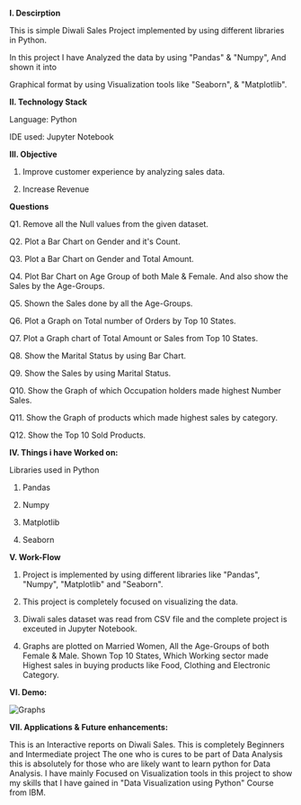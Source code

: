 **I. Descirption**

This is simple Diwali Sales Project implemented by using different libraries in Python.

In this project I have Analyzed the data by using "Pandas" & "Numpy", And shown it into 

Graphical format by using Visualization tools like "Seaborn", & "Matplotlib".


**II. Technology Stack**

Language: Python

IDE used: Jupyter Notebook



**III. Objective**

1. Improve customer experience by analyzing sales data.
 
2. Increase Revenue

**Questions**

Q1. Remove all the Null values from the given dataset. 

Q2. Plot a Bar Chart on Gender and it's Count.

Q3. Plot a Bar Chart on Gender and Total Amount.

Q4. Plot Bar Chart on Age Group of both Male & Female. And also show the Sales by the Age-Groups.

Q5. Shown the Sales done by all the Age-Groups.

Q6. Plot a Graph on Total number of Orders by Top 10 States. 

Q7. Plot a Graph chart of Total Amount or Sales from Top 10 States.

Q8. Show the Marital Status by using Bar Chart.

Q9. Show the Sales by using Marital Status.

Q10. Show the Graph of which Occupation holders made highest Number Sales.

Q11. Show the Graph of products which made highest sales by category.

Q12. Show the Top 10 Sold Products. 


**IV. Things i have Worked on:**

Libraries used in Python

1. Pandas

2. Numpy

3. Matplotlib

4. Seaborn


**V. Work-Flow**

1. Project is implemented by using different libraries like "Pandas", "Numpy", "Matplotlib" and "Seaborn".
 
2. This project is completely focused on visualizing the data.

3. Diwali sales dataset was read from CSV file and the complete project is exceuted in Jupyter Notebook.

4. Graphs are plotted on Married Women, All the Age-Groups of both Female & Male. Shown Top 10 States, 
  Which Working sector made Highest sales in buying products like Food, Clothing and Electronic Category.


**VI. Demo:**

![Graphs](https://github.com/imgopi41/Diwali-Sales-Analysis/assets/99798157/ef08f62f-50c8-4dc9-8625-194899a68fec)


**VII. Applications & Future enhancements:**

This is an Interactive reports on Diwali Sales. This is completely Beginners and Intermediate project
The one who is cures to be part of Data Analysis this is absolutely for those who are likely want to learn python for Data Analysis.
I have mainly Focused on Visualization tools in this project to show my skills that I have gained in "Data Visualization using Python" Course from IBM. 










